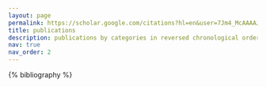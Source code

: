 ```yaml
---
layout: page
permalink: https://scholar.google.com/citations?hl=en&user=7Jm4_McAAAAJ&view_op=list_works&sortby=pubdate
title: publications
description: publications by categories in reversed chronological order. generated by jekyll-scholar.
nav: true
nav_order: 2
---
```


<!-- _pages/publications.md -->
<div class="publications">

{% bibliography %}

</div>
